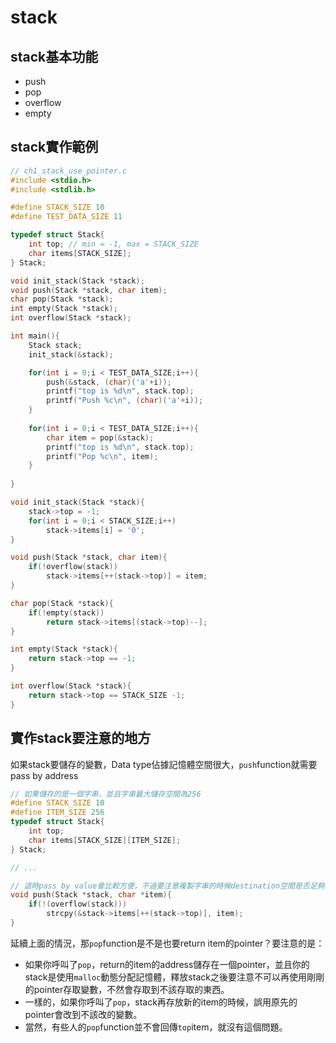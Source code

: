 # stack 

## stack基本功能
* push
* pop
* overflow
* empty

## stack實作範例
```c
// ch1_stack_use_pointer.c
#include <stdio.h>
#include <stdlib.h>

#define STACK_SIZE 10
#define TEST_DATA_SIZE 11

typedef struct Stack{
    int top; // min = -1, max = STACK_SIZE
    char items[STACK_SIZE];
} Stack;

void init_stack(Stack *stack);
void push(Stack *stack, char item);
char pop(Stack *stack);
int empty(Stack *stack);
int overflow(Stack *stack);

int main(){
    Stack stack;
    init_stack(&stack);

    for(int i = 0;i < TEST_DATA_SIZE;i++){
        push(&stack, (char)('a'+i)); 
        printf("top is %d\n", stack.top);
        printf("Push %c\n", (char)('a'+i));
    }
        
    for(int i = 0;i < TEST_DATA_SIZE;i++){
        char item = pop(&stack);
        printf("top is %d\n", stack.top);
        printf("Pop %c\n", item);
    }
        
}

void init_stack(Stack *stack){
    stack->top = -1;
    for(int i = 0;i < STACK_SIZE;i++)
        stack->items[i] = '0';
}

void push(Stack *stack, char item){
    if(!overflow(stack))
        stack->items[++(stack->top)] = item;
}

char pop(Stack *stack){
    if(!empty(stack))
        return stack->items[(stack->top)--];
}

int empty(Stack *stack){
    return stack->top == -1;
}

int overflow(Stack *stack){
    return stack->top == STACK_SIZE -1;
}
```

## 實作stack要注意的地方
如果stack要儲存的變數，Data type佔據記憶體空間很大，`push`function就需要pass by address
```c
// 如果儲存的是一個字串，並且字串最大儲存空間為256
#define STACK_SIZE 10
#define ITEM_SIZE 256
typedef struct Stack{
    int top;
    char items[STACK_SIZE][ITEM_SIZE];
} Stack;

// ...

// 這時pass by value會比較方便，不過要注意複製字串的時候destination空間是否足夠(要將\0算進去)
void push(Stack *stack, char *item){
    if(!(overflow(stack)))
        strcpy(&stack->items[++(stack->top)], item);
}
```
延續上面的情況，那`pop`function是不是也要return item的pointer？要注意的是：
* 如果你呼叫了`pop`，return的item的address儲存在一個pointer，並且你的stack是使用`malloc`動態分配記憶體，釋放stack之後要注意不可以再使用剛剛的pointer存取變數，不然會存取到不該存取的東西。
* 一樣的，如果你呼叫了`pop`，stack再存放新的item的時候，誤用原先的pointer會改到不該改的變數。
* 當然，有些人的`pop`function並不會回傳`top`item，就沒有這個問題。
